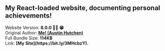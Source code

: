 <h2>My React-loaded website, documenting personal achievements!</h2> Website Version: <b> 8.0.0 🙌🏽 😁 </b>
<br/> Original Author: <u><b>Me! (Austin Hutchen) </b></u> 
<br/> Full Bundle Size: <b> 114KB </b>
<br/> Link: <b> [My Site](https://bit.ly/3MHcbzY). </b>

